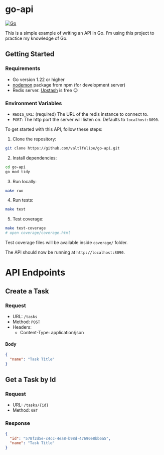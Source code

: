 # go-api
[![Go](https://github.com/valtlfelipe/go-api/actions/workflows/go.yml/badge.svg?branch=main)](https://github.com/valtlfelipe/go-api/actions/workflows/go.yml)

This is a simple example of writing an API in Go. I'm using this project to practice my knowledge of Go.

## Getting Started

### Requirements
- Go version 1.22 or higher
- [nodemon](https://www.npmjs.com/package/nodemon) package from npm (for development server)
- Redis server. [Upstash](https://upstash.com/) is free 😉

### Environment Variables
- `REDIS_URL`: (required) The URL of the redis instance to connect to.
- `PORT`: The http port the server will listen on. Defaults to `localhost:8090`.

To get started with this API, follow these steps:

1. Clone the repository:

```sh
git clone https://github.com/valtlfelipe/go-api.git
```

2. Install dependencies:

```sh
cd go-api
go mod tidy
```

3. Run locally:

```sh
make run
```

4. Run tests:

```sh
make test
```

5. Test coverage:

```sh
make test-coverage
# open coverage/coverage.html
```

Test coverage files will be available inside `coverage/` folder.

The API should now be running at `http://localhost:8090`.

# API Endpoints

## Create a Task

### Request

- URL: `/tasks`
- Method: `POST`
- Headers:
  - Content-Type: application/json

#### Body

```json
{
  "name": "Task Title"
}
```

## Get a Task by Id

### Request

- URL: `/tasks/{id}`
- Method: `GET`

### Response

```json
{
  "id": "578f2d5e-c4cc-4ea8-b98d-47690e8bb6a5",
  "name": "Task Title"
}
```
